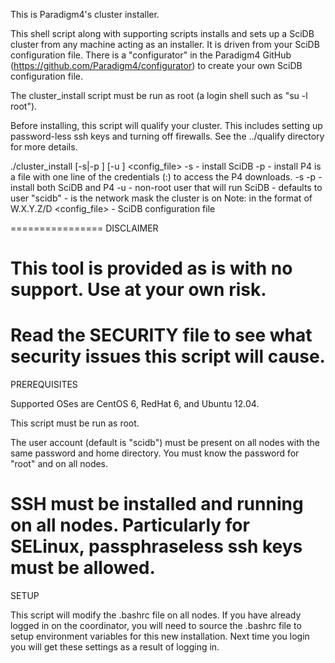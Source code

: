 This is Paradigm4's cluster installer.

This shell script along with supporting scripts installs and sets up a SciDB cluster from any machine acting as an installer.
It is driven from your SciDB configuration file.
There is a "configurator" in the Paradigm4 GitHub (https://github.com/Paradigm4/configurator)
to create your own SciDB configuration file.

The cluster_install script must be run as root (a login shell such as "su -l root").

Before installing, this script will qualify your cluster.
This includes setting up password-less ssh keys and turning off firewalls.
See the ../qualify directory for more details.

./cluster_install [-s|-p <credentials>] [-u <username>] <network> <config_file>
  -s         - install SciDB
  -p <credentials>
             - install P4
               <credentials> is a file with one line of the credentials (<username>:<password>) to access the P4 downloads.
  -s -p <credentials>
             - install both SciDB and P4
  -u <username>
             - non-root user that will run SciDB
             - defaults to user "scidb"
  <network>
             - is the network mask the cluster is on
  	       Note: in the format of W.X.Y.Z/D
  <config_file>
             - SciDB configuration file

================
DISCLAIMER

This tool is provided as is with no support.
Use at your own risk.
================
Read the SECURITY file to see what security issues this script will cause.
================
PREREQUISITES

Supported OSes are CentOS 6, RedHat 6, and Ubuntu 12.04.

This script must be run as root.

The user account <username> (default is "scidb") must be present on all nodes with the same password and home directory.
You must know the password for "root" and <username> on all nodes.

SSH must be installed and running on all nodes.
Particularly for SELinux, passphraseless ssh keys must be allowed.
================
SETUP

This script will modify the .bashrc file on all nodes.
If you have already logged in on the coordinator, you will need to source the .bashrc file to setup environment variables for this new installation.
Next time you login you will get these settings as a result of logging in.
